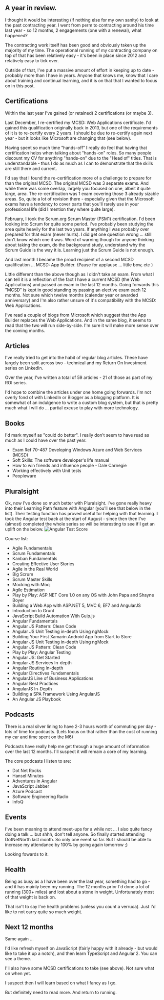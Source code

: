 A year in review.
-----------------
I thought it would be interesting (if nothing else for my own sanity) to look at the past contracting year. I went from perm to contracting around his time last year - so 12 months, 2 engagements (one with a renewal), what happened?

The contracting work itself has been good and obviously taken up the majority of my time. The operational running of my contracting company on top of that has been relatively easy - it's been in place since 2012 and relatively easy to tick over.

Outside of that, I've put a massive amount of effort in keeping up to date - probably more than I have in years. Anyone that knows me, know that I care about training and continual learning, and it is on that that I wanted to focus on in this post.

Certifications
--------------
Within the last year I've gained (or retained) 2 certifications (or maybe 3).

Last December, I re-certified my MCSD: Web Applications certificate. I'd gained this qualification originally back in 2013, but one of the requirements of it is to re-certify every 2 years. I should be due to re-certify again next year - but it looks like Microsoft are changing that (see below).

Having spent so much time "hands-off" I really do feel that having that certification helps when talking about "hands-on" roles. So many people discount my CV for anything "hands-on" due to the "Head of" titles. That is understandable - thus I do as much as I can to demonstrate that the skills are still there and current.

I'd say that I found the re-certification more of a challenge to prepare for than the original MCSD. The original MCSD was 3 separate exams. And while there was some overlap, largely you focused on one, albeit it quite large, area. The re-certification was 1 exam covering those 3 already sizable areas. So, quite a lot of revision there - especially given that the Microsoft exams have a tendency to cover parts that you'll rarely use in your professional life (did I mention they where quite large).

February, I took the Scrum.org Scrum Master (PSM1) certification. I'd been looking into Scrum for quite some period. I've probably been studying the area quite heavily for the last two years. If anything I was probably over prepared for that exam (never hurts). I did get one question wrong ... still don't know which one it was. Word of warning though for anyone thinking about taking the exam, do the background study, understand why the Scrum Guide is the way it is. Learning just the Scrum Guide is not enough.

And last month I became the proud recipient of a second MCSD qualification ... MCSD: App Builder. {Pause for applause ... little bow, etc }

Little different than the above though as I didn't take an exam. From what I can tell it is a reflection of the fact I have a current MCSD (the Web Applications) and passed an exam in the last 12 months. Going forwards this "MCSD" is kept in good standing by passing an elective exam each 12 months. Not sure which twelve months (calendar year or awarded anniversary) and I'm also rather unsure of it's compatibility with the MCSD: Web Applications.

I've read a couple of blogs from Microsoft which suggest that the App Builder replaces the Web Applications. And in the same blog, it seems to read that the two will run side-by-side. I'm sure it will make more sense over the coming months.

Articles
--------
I've really tried to get into the habit of regular blog articles. These have largely been split across two - technical and my Return On Investment series on LinkedIn.

Over the year, I've written a total of 59 articles - 21 of those as part of my ROI series.

I'd hope to combine the articles under one home going forwards. I'm not overly fond of with LinkedIn or Blogger as a blogging platform. It is somewhat of an indulgence to write a custom blog system, but that is pretty much what I will do ... partial excuse to play with more technology.

Books
-----
I'd mark myself as "could do better". I really don't seem to have read as much as I could have over the past year.

* Exam Ref 70-487 Developing Windows Azure and Web Services (MCSD)
* Soft Skills: The software developer's life manual
* How to win friends and influence people - Dale Carnegie
* Working effectively with Unit tests
* Peopleware

Pluralsight
-----------
Ok, now I've done so much better with Pluralsight. I've gone really heavy into their Learning Path feature with Angular (you'll see that below in the list). Their testing function has proved useful for helping with that learning. I took the Angular test back at the start of August - since then then I've (almost) completed the whole series so will be interesting to see if I get an uplift on the below.
![Angular Test Score](/media/blog/rfc-weekly-10th-October-2016/AngularScore.PNG)

Course list:

* Agile Fundamentals
* Scrum Fundamentals
* Kanban Fundamentals
* Creating Effective User Stories
* Agile in the Real World
* Big Scrum
* Scrum Master Skills
* Mocking with Moq
* Agile Estimation
* Play by Play: ASP.NET Core 1.0 on any OS with John Papa and Shayne Boyer
* Building a Web App with ASP.NET 5, MVC 6, EF7 and AngularJS
* Introduction to Grunt
* JavaScript Build Automation With Gulp.js
* Angular Fundamentals
* Angular JS Pattern: Clean Code
* Angular JS Unit Testing in-depth Using ngMock
* Building Your First Xamarin.Android App from Start to Store
* Angular JS Unit Testing in-depth Using ngMock
* Angular JS Pattern: Clean Code
* Play by Play: Angular Testing
* Angular JS: Get Started
* Angular JS Services In-depth
* Angular Routing In-depth
* Angular Directives Fundamentals
* AngularJS Line of Business Applications
* Angular Best Practices
* AngularJS In-Depth
* Building a SPA Framework Using AngularJS
* An Angular JS Playbook

Podcasts
--------
There is a real silver lining to have 2-3 hours worth of commuting per day - lots of time for podcasts. (Lets focus on that rather than the cost of running my car and time spent on the M6)

Podcasts have really help me get through a huge amount of information over the last 12 months. I'll suspect it will remain a core of my learning.

The core podcasts I listen to are:

* Dot Net Rocks
* Hansel Minutes
* Adventures in Angular
* JavaScript Jabber
* Azure Podcast
* Software Engineering Radio
* InfoQ

Events
------
I've been meaning to attend meet-ups for a while not ... I also quite fancy doing a talk ... but shhh, don't tell anyone. So finally started attending DotNetNorth last month. So only one event so far. But I should be able to increase my attendance by 100% by going again tomorrow ;)

Looking fowards to it.

Health
------
Being as busy as a I have been over the last year, something had to go - and it has mainly been my running. The 12 months prior I'd done a lot of running (300+ miles) and lost about a stone in weight. Unfortunately most of that weight is back on.

That isn't to say I've health problems (unless you count a verruca). Just I'd like to not carry quite so much weight.

Next 12 months
--------------
Same again ...

I'd like refresh myself on JavaScript (fairly happy with it already - but would like to take it up a notch), and then learn TypeScript and Angular 2. You can see a theme.

I'll also have some MCSD certifications to take (see above). Not sure what on when yet.

I suspect then I will learn based on what I fancy as I go.

But definitely need to read more.  And return to running.
